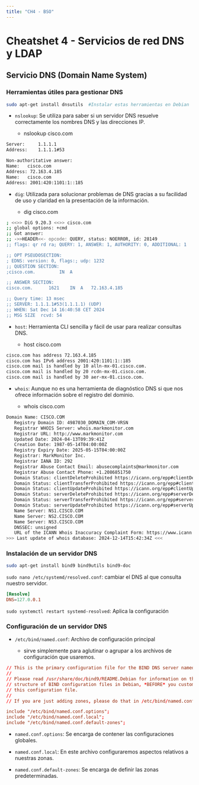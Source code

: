 ```yaml
---
title: "CH4 - BSO"
---
```


# Cheatshet 4 - Servicios de red DNS y LDAP

## Servicio DNS (Domain Name System)

### Herramientas útiles para gestionar DNS

```bash
sudo apt-get install dnsutils  #Instalar estas herramientas en Debian
```

- `nslookup`: Se utiliza para saber si un servidor DNS resuelve correctamente los nombres DNS y las direcciones IP.

    - nslookup cisco.com

```bash
Server:		1.1.1.1
Address:	1.1.1.1#53

Non-authoritative answer:
Name:	cisco.com
Address: 72.163.4.185
Name:	cisco.com
Address: 2001:420:1101:1::185
```

- `dig`: Utilizada para solucionar problemas de DNS gracias a su facilidad de uso y claridad en la presentación de la información.

    - dig cisco.com

```bash
; <<>> DiG 9.20.3 <<>> cisco.com
;; global options: +cmd
;; Got answer:
;; ->>HEADER<<- opcode: QUERY, status: NOERROR, id: 28149
;; flags: qr rd ra; QUERY: 1, ANSWER: 1, AUTHORITY: 0, ADDITIONAL: 1

;; OPT PSEUDOSECTION:
; EDNS: version: 0, flags:; udp: 1232
;; QUESTION SECTION:
;cisco.com.			IN	A

;; ANSWER SECTION:
cisco.com.		1621	IN	A	72.163.4.185

;; Query time: 13 msec
;; SERVER: 1.1.1.1#53(1.1.1.1) (UDP)
;; WHEN: Sat Dec 14 16:40:58 CET 2024
;; MSG SIZE  rcvd: 54
```

- `host`: Herramienta CLI sencilla y fácil de usar para realizar consultas DNS.

    - host cisco.com

```bash
cisco.com has address 72.163.4.185
cisco.com has IPv6 address 2001:420:1101:1::185
cisco.com mail is handled by 10 alln-mx-01.cisco.com.
cisco.com mail is handled by 20 rcdn-mx-01.cisco.com.
cisco.com mail is handled by 30 aer-mx-01.cisco.com.
```

- `whois`: Aunque no es una herramienta de diagnóstico DNS si que nos ofrece información sobre el registro del dominio.

    - whois cisco.com

```bash
Domain Name: CISCO.COM
   Registry Domain ID: 4987030_DOMAIN_COM-VRSN
   Registrar WHOIS Server: whois.markmonitor.com
   Registrar URL: http://www.markmonitor.com
   Updated Date: 2024-04-13T09:39:41Z
   Creation Date: 1987-05-14T04:00:00Z
   Registry Expiry Date: 2025-05-15T04:00:00Z
   Registrar: MarkMonitor Inc.
   Registrar IANA ID: 292
   Registrar Abuse Contact Email: abusecomplaints@markmonitor.com
   Registrar Abuse Contact Phone: +1.2086851750
   Domain Status: clientDeleteProhibited https://icann.org/epp#clientDeleteProhibited
   Domain Status: clientTransferProhibited https://icann.org/epp#clientTransferProhibited
   Domain Status: clientUpdateProhibited https://icann.org/epp#clientUpdateProhibited
   Domain Status: serverDeleteProhibited https://icann.org/epp#serverDeleteProhibited
   Domain Status: serverTransferProhibited https://icann.org/epp#serverTransferProhibited
   Domain Status: serverUpdateProhibited https://icann.org/epp#serverUpdateProhibited
   Name Server: NS1.CISCO.COM
   Name Server: NS2.CISCO.COM
   Name Server: NS3.CISCO.COM
   DNSSEC: unsigned
   URL of the ICANN Whois Inaccuracy Complaint Form: https://www.icann.org/wicf/
>>> Last update of whois database: 2024-12-14T15:42:34Z <<<
```

### Instalación de un servidor DNS

```bash
sudo apt-get install bind9 bind9utils bind9-doc 
```

`sudo nano /etc/systemd/resolved.conf`: cambiar el DNS al que consulta nuestro servidor.

```resolved.conf
[Resolve]
DNS=127.0.0.1
```

`sudo systemctl restart systemd-resolved`: Aplica la configuración

### Configuración de un servidor DNS

- `/etc/bind/named.conf`: Archivo de configuración principal

    - sirve simplemente para aglutinar o agrupar a los archivos de configuración que usaremos.

```named.conf
// This is the primary configuration file for the BIND DNS server named.
//
// Please read /usr/share/doc/bind9/README.Debian for information on the
// structure of BIND configuration files in Debian, *BEFORE* you customize
// this configuration file.
//
// If you are just adding zones, please do that in /etc/bind/named.conf.local

include "/etc/bind/named.conf.options";
include "/etc/bind/named.conf.local";
include "/etc/bind/named.conf.default-zones";
```

- `named.conf.options`: Se encarga de contener las configuraciones globales.

- `named.conf.local`: En este archivo configuraremos aspectos relativos a nuestras zonas.

- `named.conf.default-zones`: Se encarga de definir las zonas predeterminadas.

